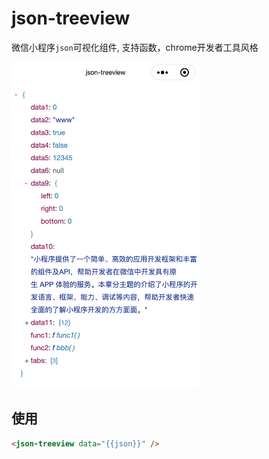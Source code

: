 # json-treeview

微信小程序`json`可视化组件, 支持函数，chrome开发者工具风格

<img src="./docs/assets/demo.png" width="300px" />

## 使用

```html
<json-treeview data="{{json}}" />
```

